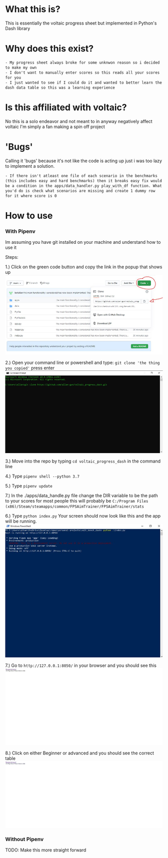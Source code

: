 # What this is?
This is essentially the voltaic progress sheet but implemented in Python's Dash library
# Why does this exist?
    - My progress sheet always broke for some unknwon reason so i decided to make my own
    - I don't want to manually enter scores so this reads all your scores for you
    - I just wanted to see if I could do it and wanted to better learn the dash data table so this was a learning experience
# Is this affiliated with voltaic?
No this is a solo endeavor and not meant to in anyway negatively affect voltaic I'm simply a fan making a spin off project
# 'Bugs'
Calling it 'bugs' because it's not like the code is acting up just i was too lazy to implement a solution.

    - If there isn't atleast one file of each scenario in the benchmarks (this includes easy and hard benchmarks) then it breaks easy fix would be a condition in the apps/data_handler.py play_with_df function. What you'd do is check what scenarios are missing and create 1 dummy row for it where score is 0
# How to use
### With Pipenv
Im assuming you have git installed on your machine and understand how to use it

Steps:

1.) Click on the green code button and copy the link in the popup that shows up
![alt text](/img/step_1.jpg)

2.) Open your command line or powershell and type: `git clone 'the thing you copied'` press enter
![alt text](/img/step_2.jpg)
    
3.) Move into the repo by typing `cd voltaic_progress_dash` in the command line

4.) Type `pipenv shell --python 3.7`

5.) Type `pipenv update`

7.) In the ./apps/data_handle.py file change the DIR variable to be the path to your scores for most people this will probably be `C:/Program Files (x86)/Steam/steamapps/common/FPSAimTrainer/FPSAimTrainer/stats`

6.) Type `python index.py` Your screen should now look like this and the app will be running. 
![alt text](/img/step_6.jpg)

7.) Go to `http://127.0.0.1:8050/` in your browser and you should see this
![alt text](/img/step_7.jpg)

8.) Click on either Beginner or advanced and you should see the correct table
![alt text](/img/step_8.gif)
### Without Pipenv

TODO: Make this more straight forward